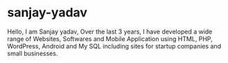 # sanjay-yadav
Hello, I am Sanjay yadav, Over the last 3 years, I have developed a wide range of Websites, Softwares and Mobile Application using HTML, PHP, WordPress, Android and My SQL including sites for startup companies and small businesses. 
